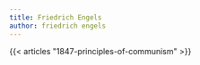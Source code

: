 ```yaml
---
title: Friedrich Engels
author: friedrich engels
---
```


{{< articles "1847-principles-of-communism" >}}